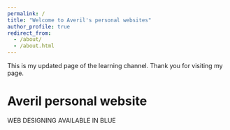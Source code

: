 ```yaml
---
permalink: /
title: "Welcome to Averil's personal websites"
author_profile: true
redirect_from: 
  - /about/
  - /about.html
---
```


This is my updated page of the learning channel. Thank you for visiting my page.

Averil personal website
======
WEB DESIGNING AVAILABLE IN BLUE
